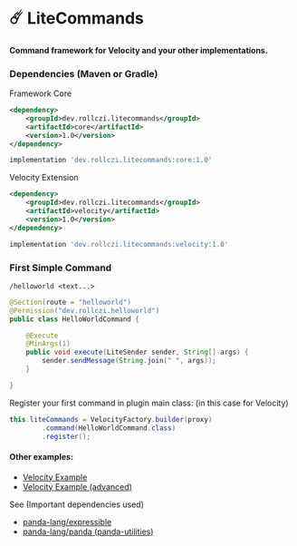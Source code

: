 # ☄️ LiteCommands
#### Command framework for Velocity and your other implementations.

### Dependencies (Maven or Gradle)
Framework Core
```xml
<dependency>
    <groupId>dev.rollczi.litecommands</groupId>
    <artifactId>core</artifactId>
    <version>1.0</version>
</dependency>
```
```gradle
implementation 'dev.rollczi.litecommands:core:1.0'
```

Velocity Extension
```xml
<dependency>
    <groupId>dev.rollczi.litecommands</groupId>
    <artifactId>velocity</artifactId>
    <version>1.0</version>
</dependency>
```
```gradle
implementation 'dev.rollczi.litecommands:velocity:1.0'
```

### First Simple Command
 `/helloworld <text...>`
```java
@Section(route = "helloworld")
@Permission("dev.rollczi.helloworld")
public class HelloWorldCommand {

    @Execute
    @MinArgs(1)
    public void execute(LiteSender sender, String[] args) {
        sender.sendMessage(String.join(" ", args));
    }

}
```
Register your first command in plugin main class: (in this case for Velocity)
```java
this.liteCommands = VelocityFactory.builder(proxy)
        .command(HelloWorldCommand.class)
        .register();
```

#### Other examples: 
 - [Velocity Example](https://github.com/Rollczi/LiteCommands/wiki/Velocity-Example-(simple))
 - [Velocity Example (advanced)](https://github.com/Rollczi/LiteCommands/wiki/Velocity-Example-(advanced))

See (Important dependencies used)
 - [panda-lang/expressible](https://github.com/panda-lang/expressible)
 - [panda-lang/panda (panda-utilities)](https://github.com/panda-lang/panda)
